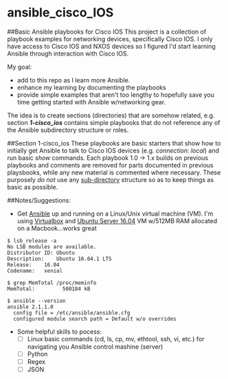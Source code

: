 # ansible_cisco_IOS
##Basic Ansible playbooks for Cisco IOS
This project is a collection of playbook examples for networking devices, specifically Cisco IOS.  I only have access to Cisco IOS and NXOS devices so I figured I'd start learning Ansible through interaction with Cisco IOS.

My goal:
- add to this repo as I learn more Ansible.
- enhance my learning by documenting the playbooks
- provide simple examples that aren't too lengthy to hopefully save you time getting started with Ansible w/networking gear.

The idea is to create sections (directories) that are somehow related, e.g. section **_1-cisco_ios_** contains simple playbooks that do not reference any of the Ansible subdirectory structure or roles.

##Section 1-cisco_ios
These playbooks are basic starters that show how to initially get Ansible to talk to Cisco IOS devices (e.g. _connection: local_) and run basic _show_ commands.  Each playbook 1.0 -> 1.x builds on previous playbooks and comments are removed for parts documented in previous playsbooks, while any new material is commented where necessary.  These purposely _do not_ use any [sub-directory](http://docs.ansible.com/ansible/playbooks_best_practices.html#directory-layout) structure so as to keep things as basic as possible.

##Notes/Suggestions:
- Get [Ansible](http://docs.ansible.com/ansible/intro_installation.html#latest-releases-via-apt-ubuntu) up and running on a Linux/Unix virtual machine (VM).  I'm using [Virtualbox](https://www.virtualbox.org/wiki/Downloads) and [Ubuntu Server 16.04](http://www.ubuntu.com/download/server) VM w/512MB RAM allocated on a Macbook...works great
```
$ lsb_release -a
No LSB modules are available.
Distributor ID:	Ubuntu
Description:	Ubuntu 16.04.1 LTS
Release:	16.04
Codename:	xenial

$ grep MemTotal /proc/meminfo
MemTotal:         500184 kB

$ ansible --version
ansible 2.1.1.0
  config file = /etc/ansible/ansible.cfg
  configured module search path = Default w/o overrides
```
- Some helpful skills to pocess:
  - [ ] Linux basic commands (cd, ls, cp, mv, ethtool, ssh, vi, etc.) for navigating you Ansible control mashine (server)
  - [ ] Python
  - [ ] Regex
  - [ ] JSON

